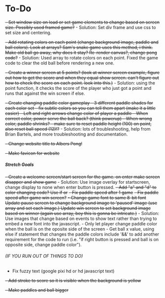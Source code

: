 # To-Do
~~- Set window size on load or set game elements to change based on screen size. Possibly used framed game?~~
    - Solution: Set div frame and use css to set size and centering.
    
~~- Add rotating colors on each point (change background image, paddle and ball colors). Look at arrays? Sam's snake game uses this method, i think. Make old ball go away, why does it stay? Re-render canvas?, change pong code?~~
    - Solution: Used array to rotate colors on each point. Fixed the game code to clear the old ball before rendering a new one.
    
~~- Create a winner screen at 5 points? (look at winner screen example, figure out how to get the score and when they equal show screen. can't figure out how to check the score on each point. look into this.)~~
    - Solution: using the point function, it checks the score of the player who just got a point and runs that against the win screen if else.
    
~~- Create changing paddle color gameplay - 3 different paddle shades for each color set - fix subtle colors so you can tell them apart (make it a little easier) - Left and right arrows change color of player a paddle - When correct color, power serve the ball back? (think powerup) - When wrong color, paddle shrinks? - make sure to reset paddle height (100) on point, also reset ball speed (12)!?~~
    - Solution: lots of troubleshooting, help from Brian Bartels, and more troubleshooting and documentation.
    
~~- Change website title to Albers Pong!~~

~~- Make favicon for website~~

##### Stretch Goals
~~- Create a welcome screen/start screen for the game. on enter make screen disapper and show game~~
    - Solution: Use image overlay for startscreen, change display to none when enter button is pressed.
~~- Add "a" and "d" to color changing code? Use if or~~
~~- Fix paddle speed after 1 game~~
~~- Fix paddle speed after game win screen?~~
~~- Change game font to same 8-bit font Update pause screen to change background image to 'paused' image (use array and set each image.) Update win screen to set background image based on winner (again use array, boy this is gonna be intricate.)~~
    - Solution: Use images that change based on events to show text rather than trying to embed a new font into the javascript.
    - Only let player change paddle color when the ball is on the oposite side of the screen
        - Get ball x value, using else if statement that changes the paddle colors include '&&' to add another requirement for the code to run (i.e. "if right button is pressed and ball is on opposite side, change paddle color").


###### (IF YOU RUN OUT OF THINGS TO DO) 
- Fix fuzzy text (google pixi hd or hd javascript text)

~~- Add stroke to score so it is visible when the background is yellow~~

~~- Make paddles and ball bigger~~

